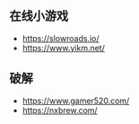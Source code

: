 ## 在线小游戏

- https://slowroads.io/
- https://www.yikm.net/

## 破解

- https://www.gamer520.com/
- https://nxbrew.com/
